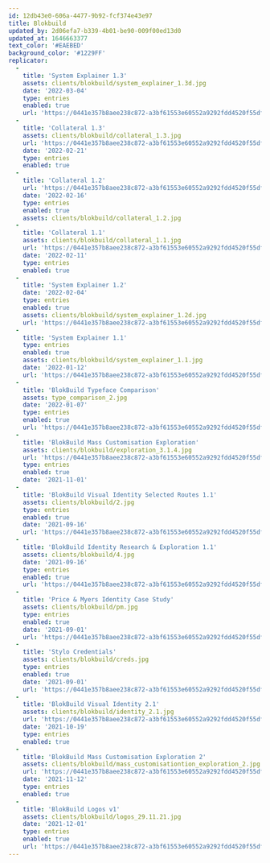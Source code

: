 ```yaml
---
id: 12db43e0-606a-4477-9b92-fcf374e43e97
title: Blokbuild
updated_by: 2d06efa7-b339-4b01-be90-009f00ed13d0
updated_at: 1646663377
text_color: '#EAEBED'
background_color: '#1229FF'
replicator:
  -
    title: 'System Explainer 1.3'
    assets: clients/blokbuild/system_explainer_1.3d.jpg
    date: '2022-03-04'
    type: entries
    enabled: true
    url: 'https://0441e357b8aee238c872-a3bf61553e60552a9292fdd4520f55df.ssl.cf3.rackcdn.com/Documents/System%20Explainer%201.3.zip'
  -
    title: 'Collateral 1.3'
    assets: clients/blokbuild/collateral_1.3.jpg
    url: 'https://0441e357b8aee238c872-a3bf61553e60552a9292fdd4520f55df.ssl.cf3.rackcdn.com/Documents/BlokBuild%20Collateral%201.3.pdf'
    date: '2022-02-21'
    type: entries
    enabled: true
  -
    title: 'Collateral 1.2'
    url: 'https://0441e357b8aee238c872-a3bf61553e60552a9292fdd4520f55df.ssl.cf3.rackcdn.com/Documents/BlokBuild%20Collateral%201.2.pdf'
    date: '2022-02-16'
    type: entries
    enabled: true
    assets: clients/blokbuild/collateral_1.2.jpg
  -
    title: 'Collateral 1.1'
    assets: clients/blokbuild/collateral_1.1.jpg
    url: 'https://0441e357b8aee238c872-a3bf61553e60552a9292fdd4520f55df.ssl.cf3.rackcdn.com/Documents/BlokBuild%20Collateral%201.1a.pdf'
    date: '2022-02-11'
    type: entries
    enabled: true
  -
    title: 'System Explainer 1.2'
    date: '2022-02-04'
    type: entries
    enabled: true
    assets: clients/blokbuild/system_explainer_1.2d.jpg
    url: 'https://0441e357b8aee238c872-a3bf61553e60552a9292fdd4520f55df.ssl.cf3.rackcdn.com/Documents/System%20Explainer%201.2.pdf'
  -
    title: 'System Explainer 1.1'
    type: entries
    enabled: true
    assets: clients/blokbuild/system_explainer_1.1.jpg
    date: '2022-01-12'
    url: 'https://0441e357b8aee238c872-a3bf61553e60552a9292fdd4520f55df.ssl.cf3.rackcdn.com/Documents/System%20Explainer%201.1.zip'
  -
    title: 'BlokBuild Typeface Comparison'
    assets: type_comparison_2.jpg
    date: '2022-01-07'
    type: entries
    enabled: true
    url: 'https://0441e357b8aee238c872-a3bf61553e60552a9292fdd4520f55df.ssl.cf3.rackcdn.com/Documents/Type%20Comparison.zip'
  -
    title: 'BlokBuild Mass Customisation Exploration'
    assets: clients/blokbuild/exploration_3.1.4.jpg
    url: 'https://0441e357b8aee238c872-a3bf61553e60552a9292fdd4520f55df.ssl.cf3.rackcdn.com/Documents/Blokbuild%20Mass%20Customisation%20Exploration.pdf'
    type: entries
    enabled: true
    date: '2021-11-01'
  -
    title: 'BlokBuild Visual Identity Selected Routes 1.1'
    assets: clients/blokbuild/2.jpg
    type: entries
    enabled: true
    date: '2021-09-16'
    url: 'https://0441e357b8aee238c872-a3bf61553e60552a9292fdd4520f55df.ssl.cf3.rackcdn.com/Documents/Blokbuild_Identity_Selected_Routes_1.1.pdf'
  -
    title: 'BlokBuild Identity Research & Exploration 1.1'
    assets: clients/blokbuild/4.jpg
    date: '2021-09-16'
    type: entries
    enabled: true
    url: 'https://0441e357b8aee238c872-a3bf61553e60552a9292fdd4520f55df.ssl.cf3.rackcdn.com/Documents/Blokbuild_Identity_Research_Exploration_1.1.pdf'
  -
    title: 'Price & Myers Identity Case Study'
    assets: clients/blokbuild/pm.jpg
    type: entries
    enabled: true
    date: '2021-09-01'
    url: 'https://0441e357b8aee238c872-a3bf61553e60552a9292fdd4520f55df.ssl.cf3.rackcdn.com/Documents/Price%20and%20Myers%20Identity%20Case%20Study.pdf'
  -
    title: 'Stylo Credentials'
    assets: clients/blokbuild/creds.jpg
    type: entries
    enabled: true
    date: '2021-09-01'
    url: 'https://0441e357b8aee238c872-a3bf61553e60552a9292fdd4520f55df.ssl.cf3.rackcdn.com/Documents/Stylo_Credentials.pdf'
  -
    title: 'BlokBuild Visual Identity 2.1'
    assets: clients/blokbuild/identity_2.1.jpg
    url: 'https://0441e357b8aee238c872-a3bf61553e60552a9292fdd4520f55df.ssl.cf3.rackcdn.com/Documents/Blokbuild%20Visual%20Identity%202.1.pdf'
    date: '2021-10-19'
    type: entries
    enabled: true
  -
    title: 'BlokBuild Mass Customisation Exploration 2'
    assets: clients/blokbuild/mass_customisationtion_exploration_2.jpg
    url: 'https://0441e357b8aee238c872-a3bf61553e60552a9292fdd4520f55df.ssl.cf3.rackcdn.com/Documents/Mass%20Customisation%20Exploration%202.pdf'
    date: '2021-11-12'
    type: entries
    enabled: true
  -
    title: 'BlokBuild Logos v1'
    assets: clients/blokbuild/logos_29.11.21.jpg
    date: '2021-12-01'
    type: entries
    enabled: true
    url: 'https://0441e357b8aee238c872-a3bf61553e60552a9292fdd4520f55df.ssl.cf3.rackcdn.com/Documents/BlokBuild%20Logos%2001.12.21.zip'
---
```

